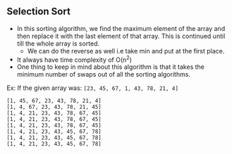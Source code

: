 ## Selection Sort

* In this sorting algorithm, we find the maximum element of the array and then replace it with the last element of that array. This is continued until till the whole array is sorted.
    - We can do the reverse as well i.e take min and put at the first place.
* It always have time complexity of O(n<sup>2</sup>)
* One thing to keep in mind about this algorithm is that it takes the minimum number of swaps out of all the sorting algorithms.


Ex: If the given array was: `[23, 45, 67, 1, 43, 78, 21, 4]`

```
[1, 45, 67, 23, 43, 78, 21, 4]
[1, 4, 67, 23, 43, 78, 21, 45]
[1, 4, 21, 23, 43, 78, 67, 45]
[1, 4, 21, 23, 43, 78, 67, 45]
[1, 4, 21, 23, 43, 78, 67, 45]
[1, 4, 21, 23, 43, 45, 67, 78]
[1, 4, 21, 23, 43, 45, 67, 78]
[1, 4, 21, 23, 43, 45, 67, 78]
```
